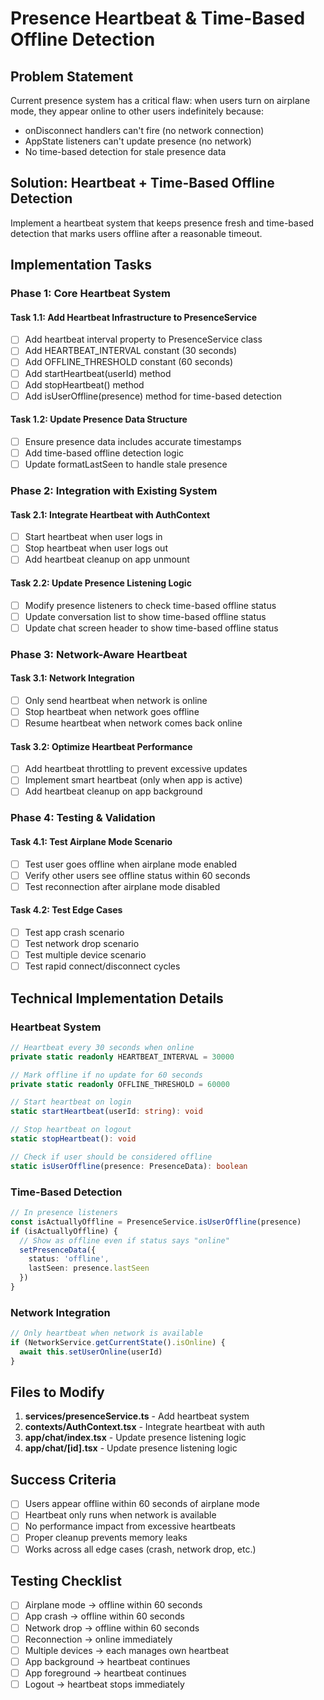 # Presence Heartbeat & Time-Based Offline Detection

## Problem Statement

Current presence system has a critical flaw: when users turn on airplane mode, they appear online to other users indefinitely because:

- onDisconnect handlers can't fire (no network connection)
- AppState listeners can't update presence (no network)
- No time-based detection for stale presence data

## Solution: Heartbeat + Time-Based Offline Detection

Implement a heartbeat system that keeps presence fresh and time-based detection that marks users offline after a reasonable timeout.

## Implementation Tasks

### Phase 1: Core Heartbeat System

#### Task 1.1: Add Heartbeat Infrastructure to PresenceService

- [ ] Add heartbeat interval property to PresenceService class
- [ ] Add HEARTBEAT_INTERVAL constant (30 seconds)
- [ ] Add OFFLINE_THRESHOLD constant (60 seconds)
- [ ] Add startHeartbeat(userId) method
- [ ] Add stopHeartbeat() method
- [ ] Add isUserOffline(presence) method for time-based detection

#### Task 1.2: Update Presence Data Structure

- [ ] Ensure presence data includes accurate timestamps
- [ ] Add time-based offline detection logic
- [ ] Update formatLastSeen to handle stale presence

### Phase 2: Integration with Existing System

#### Task 2.1: Integrate Heartbeat with AuthContext

- [ ] Start heartbeat when user logs in
- [ ] Stop heartbeat when user logs out
- [ ] Add heartbeat cleanup on app unmount

#### Task 2.2: Update Presence Listening Logic

- [ ] Modify presence listeners to check time-based offline status
- [ ] Update conversation list to show time-based offline status
- [ ] Update chat screen header to show time-based offline status

### Phase 3: Network-Aware Heartbeat

#### Task 3.1: Network Integration

- [ ] Only send heartbeat when network is online
- [ ] Stop heartbeat when network goes offline
- [ ] Resume heartbeat when network comes back online

#### Task 3.2: Optimize Heartbeat Performance

- [ ] Add heartbeat throttling to prevent excessive updates
- [ ] Implement smart heartbeat (only when app is active)
- [ ] Add heartbeat cleanup on app background

### Phase 4: Testing & Validation

#### Task 4.1: Test Airplane Mode Scenario

- [ ] Test user goes offline when airplane mode enabled
- [ ] Verify other users see offline status within 60 seconds
- [ ] Test reconnection after airplane mode disabled

#### Task 4.2: Test Edge Cases

- [ ] Test app crash scenario
- [ ] Test network drop scenario
- [ ] Test multiple device scenario
- [ ] Test rapid connect/disconnect cycles

## Technical Implementation Details

### Heartbeat System

```typescript
// Heartbeat every 30 seconds when online
private static readonly HEARTBEAT_INTERVAL = 30000

// Mark offline if no update for 60 seconds
private static readonly OFFLINE_THRESHOLD = 60000

// Start heartbeat on login
static startHeartbeat(userId: string): void

// Stop heartbeat on logout
static stopHeartbeat(): void

// Check if user should be considered offline
static isUserOffline(presence: PresenceData): boolean
```

### Time-Based Detection

```typescript
// In presence listeners
const isActuallyOffline = PresenceService.isUserOffline(presence)
if (isActuallyOffline) {
  // Show as offline even if status says "online"
  setPresenceData({
    status: 'offline',
    lastSeen: presence.lastSeen
  })
}
```

### Network Integration

```typescript
// Only heartbeat when network is available
if (NetworkService.getCurrentState().isOnline) {
  await this.setUserOnline(userId)
}
```

## Files to Modify

1. **services/presenceService.ts** - Add heartbeat system
2. **contexts/AuthContext.tsx** - Integrate heartbeat with auth
3. **app/chat/index.tsx** - Update presence listening logic
4. **app/chat/[id].tsx** - Update presence listening logic

## Success Criteria

- [ ] Users appear offline within 60 seconds of airplane mode
- [ ] Heartbeat only runs when network is available
- [ ] No performance impact from excessive heartbeats
- [ ] Proper cleanup prevents memory leaks
- [ ] Works across all edge cases (crash, network drop, etc.)

## Testing Checklist

- [ ] Airplane mode → offline within 60 seconds
- [ ] App crash → offline within 60 seconds
- [ ] Network drop → offline within 60 seconds
- [ ] Reconnection → online immediately
- [ ] Multiple devices → each manages own heartbeat
- [ ] App background → heartbeat continues
- [ ] App foreground → heartbeat continues
- [ ] Logout → heartbeat stops immediately
